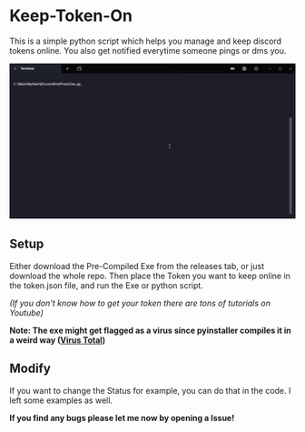 # Keep-Token-On

This is a simple python script which helps you manage and keep discord tokens online.
You also get notified everytime someone pings or dms you.

<img src="https://github.com/A2uma0/Keep-Token-On/blob/main/online.gif" alt="gif">

## Setup

Either download the Pre-Compiled Exe from the releases tab, or just download the whole repo.
Then place the Token you want to keep online in the token.json file, and run the Exe or python script.

*(If you don't know how to get your token there are tons of tutorials on Youtube)*

**Note: The exe might get flagged as a virus since pyinstaller compiles it in a weird way ([Virus Total](https://www.virustotal.com/gui/file/326bae8984d4a14cdef0d3dbccbb5e44ea2cbc3fb8c0b77864077b2650aeac22/detection))**

## Modify

If you want to change the Status for example, you can do that in the code. I left some examples as well.

**If you find any bugs please let me now by opening a Issue!**
